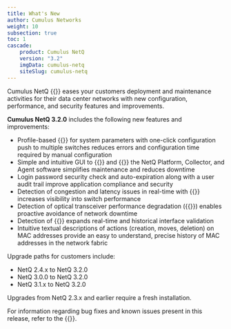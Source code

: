 ```yaml
---
title: What's New
author: Cumulus Networks
weight: 10
subsection: true
toc: 1
cascade:
    product: Cumulus NetQ
    version: "3.2"
    imgData: cumulus-netq
    siteSlug: cumulus-netq
---
```

Cumulus NetQ {{<version>}} eases your customers deployment and maintenance activities for their data center networks with new configuration, performance, and security features and improvements.

**Cumulus NetQ 3.2.0** includes the following new features and improvements:

- Profile-based {{<link title="Manage Switch Configurations" text="switch configuration management">}} for system parameters with one-click configuration push to multiple switches reduces errors and configuration time required by manual configuration
- Simple and intuitive GUI to {{<link title="Install NetQ" text="install">}} and {{<link title="Upgrade NetQ" text="upgrade">}} the NetQ Platform, Collector, and Agent software simplifies maintenance and reduces downtime
- Login password security check and auto-expiration along with a user audit trail improve application compliance and security
- Detection of congestion and latency issues in real-time with {{<link title="Configure and Monitor What Just Happened Metrics" text="WJH">}} increases visibility into switch performance
- Detection of optical transceiver performance degradation ({{<link title="Monitor Switch Performance/#view-digital-optics-health" text="Digital Optical Monitoring">}}) enables proactive avoidance of network downtime
- Detection of {{<link title="Configure Notifications/#configure-threshold-based-event-notifications" text="Layer 1 link flapping">}} expands real-time and historical interface validation
- Intuitive textual descriptions of actions (creation, moves, deletion) on MAC addresses provide an easy to understand, precise history of MAC addresses in the network fabric

Upgrade paths for customers include:

- NetQ 2.4.x to NetQ 3.2.0
- NetQ 3.0.0 to NetQ 3.2.0
- NetQ 3.1.x to NetQ 3.2.0

Upgrades from NetQ 2.3.x and earlier require a fresh installation.

For information regarding bug fixes and known issues present in this release, refer to the {{<link title="NVIDIA NetQ 3.2 Release Notes" text="release notes">}}.
